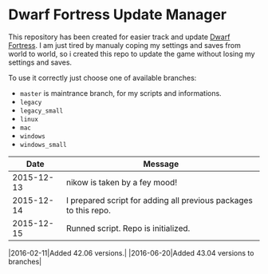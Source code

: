 Dwarf Fortress Update Manager
=============================
This repository has been created for easier track and update [Dwarf Fortress](http://www.bay12games.com/dwarves/).
I am just tired by manualy coping my settings and saves from world to world, so i created this repo to update the game without losing my settings and saves.

To use it correctly just choose one of available branches:
* `master` is maintrance branch, for my scripts and informations.
* `legacy`
* `legacy_small`
* `linux`
* `mac`
* `windows`
* `windows_small`

|Date|Message|
|----|-------|
|2015-12-13|nikow is taken by a fey mood!|
|2015-12-14|I prepared script for adding all previous packages to this repo.|
|2015-12-15|Runned script. Repo is initialized.|

|2016-02-11|Added 42.06 versions.|
|2016-06-20|Added 43.04 versions to branches|

